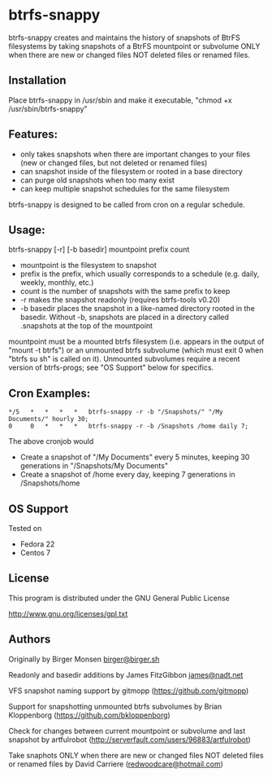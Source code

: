 btrfs-snappy
============

btrfs-snappy creates and maintains the history of snapshots of BtrFS filesystems by taking snapshots of a BtrFS mountpoint or subvolume ONLY when there are new or changed files NOT deleted files or renamed files.

Installation
------------
Place btrfs-snappy in /usr/sbin and make it executable, "chmod +x /usr/sbin/btrfs-snappy"

Features:
---------

* only takes snapshots when there are important changes to your files (new or changed files, but not deleted or renamed files)
* can snapshot inside of the filesystem or rooted in a base directory
* can purge old snapshots when too many exist
* can keep multiple snapshot schedules for the same filesystem

btrfs-snappy is designed to be called from cron on a regular schedule.

Usage:
------

btrfs-snappy [-r] [-b basedir] mountpoint prefix count

* mountpoint is the filesystem to snapshot
* prefix is the prefix, which usually corresponds to a schedule (e.g. daily, weekly, monthly, etc.)
* count is the number of snapshots with the same prefix to keep
* -r makes the snapshot readonly (requires btrfs-tools v0.20)
* -b basedir places the snapshot in a like-named directory rooted in the basedir.  Without -b, snapshots are placed in a directory called .snapshots at the top of the mountpoint

mountpoint must be a mounted btrfs filesystem (i.e. appears in the output of
"mount -t btrfs") or an unmounted btrfs subvolume (which must exit 0 when
"btrfs su sh" is called on it).  Unmounted subvolumes require a recent
version of btrfs-progs; see "OS Support" below for specifics.

Cron Examples:
--------------

```cron
*/5   *   *   *   *   btrfs-snappy -r -b "/Snapshots/" "/My Documents/" hourly 30;
0     0   *   *   *   btrfs-snappy -r -b /Snapshots /home daily 7;
```

The above cronjob would

* Create a snapshot of "/My Documents" every 5 minutes, keeping 30 generations in "/Snapshots/My Documents"
* Create a snapshot of /home every day, keeping 7 generations in /Snapshots/home

OS Support
----------

Tested on

* Fedora 22
* Centos 7

License
-------

This program is distributed under the GNU General Public License

http://www.gnu.org/licenses/gpl.txt

Authors
-------

Originally by Birger Monsen <birger@birger.sh>

Readonly and basedir additions by James FitzGibbon <james@nadt.net>

VFS snapshot naming support by gitmopp (https://github.com/gitmopp)

Support for snapshotting unmounted btrfs subvolumes by Brian Kloppenborg (https://github.com/bkloppenborg)

Check for changes between current mountpoint or subvolume and last snapshot by artfulrobot (http://serverfault.com/users/96883/artfulrobot)

Take snaphots ONLY when there are new or changed files NOT deleted files or renamed files by David Carriere (<redwoodcare@hotmail.com>)
